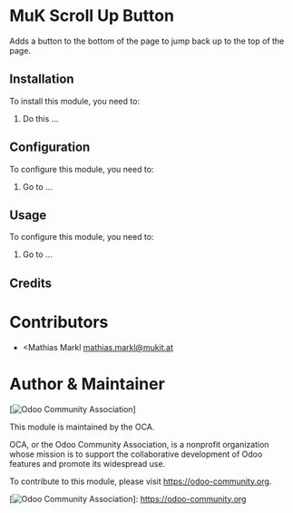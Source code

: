 MuK Scroll Up Button
===============

Adds a button to the bottom of the page to jump back up to the top of the page.

Installation
------------

To install this module, you need to:

1.  Do this ...

Configuration
-------------

To configure this module, you need to:

1.  Go to ...

Usage
-------------

To configure this module, you need to:

1.  Go to ...

Credits
-------------

Contributors
============

- <Mathias Markl <mathias.markl@mukit.at>

Author & Maintainer
==========

[![Odoo Community Association]]

This module is maintained by the OCA.

OCA, or the Odoo Community Association, is a nonprofit organization
whose mission is to support the collaborative development of Odoo
features and promote its widespread use.

To contribute to this module, please visit <https://odoo-community.org>.

  [Odoo Community Association]: https://odoo-community.org/logo.png
  [![Odoo Community Association]]: https://odoo-community.org